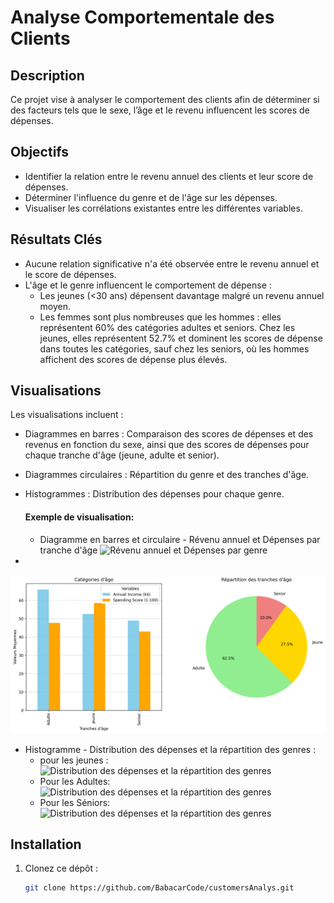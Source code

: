 # Analyse Comportementale des Clients
## Description
Ce projet vise à analyser le comportement des clients afin de déterminer si des facteurs tels que le sexe, l’âge et le revenu influencent les scores de dépenses.

## Objectifs
- Identifier la relation entre le revenu annuel des clients et leur score de dépenses.
- Déterminer l'influence du genre et de l'âge sur les dépenses.
- Visualiser les corrélations existantes entre les différentes variables.

## Résultats Clés
- Aucune relation significative n'a été observée entre le revenu annuel et le score de dépenses.
- L'âge et le genre influencent le comportement de dépense :
    - Les jeunes (<30 ans) dépensent davantage malgré un revenu annuel moyen.
    - Les femmes sont plus nombreuses que les hommes : elles représentent 60% des catégories adultes et seniors. Chez les jeunes, elles représentent 52.7% et dominent les scores de dépense dans toutes les catégories, sauf chez les seniors, où les hommes affichent des scores de dépense plus élevés.

## Visualisations
Les visualisations incluent :
- Diagrammes en barres : Comparaison des scores de dépenses et des revenus en fonction du sexe, ainsi que des scores de dépenses pour chaque tranche d'âge (jeune, adulte et senior).
- Diagrammes circulaires : Répartition du genre et des tranches d'âge.
- Histogrammes : Distribution des dépenses pour chaque genre.
  #### Exemple de visualisation:
  - Diagramme en barres et circulaire - Révenu annuel et Dépenses par tranche d'âge
![Révenu annuel et Dépenses par genre](images/Salaire_et_Score_de_Dépenses_par_Genre.png)

-
![Révenu annuel et Dépenses par tranche d'âge](images/Répartition_des_tranches_âge.png)
  - Histogramme - Distribution des dépenses et la répartition des genres : 
     - pour les jeunes :
![Distribution des dépenses et la répartition des genres](/images/.ipynb_checkpoints/Répartition_des_genres_chez_les_Jeunes-checkpoint.png)
    - Pour les Adultes:
![Distribution des dépenses et la répartition des genres](images/Distribution_etRépartition_des_genres_po_les_Adultes.png)
    - Pour les Séniors:
![Distribution des dépenses et la répartition des genres](images/Distribution_etRépartition_des_genres_po_les_seniors.png)

## Installation
1. Clonez ce dépôt :
   ```bash
   git clone https://github.com/BabacarCode/customersAnalys.git

